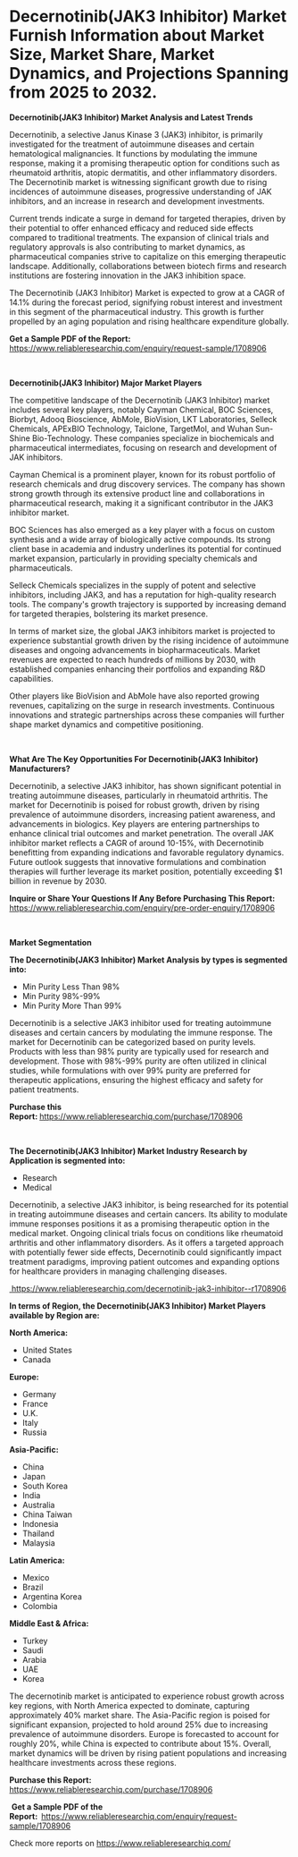 <p><h1>Decernotinib(JAK3 Inhibitor) Market Furnish Information about Market Size, Market Share, Market Dynamics, and Projections Spanning from 2025 to 2032.</h1></p><p><strong>Decernotinib(JAK3 Inhibitor) Market Analysis and Latest Trends</strong></p>
<p><p>Decernotinib, a selective Janus Kinase 3 (JAK3) inhibitor, is primarily investigated for the treatment of autoimmune diseases and certain hematological malignancies. It functions by modulating the immune response, making it a promising therapeutic option for conditions such as rheumatoid arthritis, atopic dermatitis, and other inflammatory disorders. The Decernotinib market is witnessing significant growth due to rising incidences of autoimmune diseases, progressive understanding of JAK inhibitors, and an increase in research and development investments.</p><p>Current trends indicate a surge in demand for targeted therapies, driven by their potential to offer enhanced efficacy and reduced side effects compared to traditional treatments. The expansion of clinical trials and regulatory approvals is also contributing to market dynamics, as pharmaceutical companies strive to capitalize on this emerging therapeutic landscape. Additionally, collaborations between biotech firms and research institutions are fostering innovation in the JAK3 inhibition space.</p><p>The Decernotinib (JAK3 Inhibitor) Market is expected to grow at a CAGR of 14.1% during the forecast period, signifying robust interest and investment in this segment of the pharmaceutical industry. This growth is further propelled by an aging population and rising healthcare expenditure globally.</p></p>
<p><strong>Get a Sample PDF of the Report:&nbsp;</strong> <a href="https://www.reliableresearchiq.com/enquiry/request-sample/1708906?utm_campaign=3262&utm_medium=2&utm_source=Github&utm_content=ia&utm_term=27032025&utm_id=decernotinibjak3-inhibitor">https://www.reliableresearchiq.com/enquiry/request-sample/1708906</a></p>
<p>&nbsp;</p>
<p><strong>Decernotinib(JAK3 Inhibitor) Major Market Players</strong></p>
<p><p>The competitive landscape of the Decernotinib (JAK3 Inhibitor) market includes several key players, notably Cayman Chemical, BOC Sciences, Biorbyt, Adooq Bioscience, AbMole, BioVision, LKT Laboratories, Selleck Chemicals, APExBIO Technology, Taiclone, TargetMol, and Wuhan Sun-Shine Bio-Technology. These companies specialize in biochemicals and pharmaceutical intermediates, focusing on research and development of JAK inhibitors.</p><p>Cayman Chemical is a prominent player, known for its robust portfolio of research chemicals and drug discovery services. The company has shown strong growth through its extensive product line and collaborations in pharmaceutical research, making it a significant contributor in the JAK3 inhibitor market. </p><p>BOC Sciences has also emerged as a key player with a focus on custom synthesis and a wide array of biologically active compounds. Its strong client base in academia and industry underlines its potential for continued market expansion, particularly in providing specialty chemicals and pharmaceuticals.</p><p>Selleck Chemicals specializes in the supply of potent and selective inhibitors, including JAK3, and has a reputation for high-quality research tools. The company's growth trajectory is supported by increasing demand for targeted therapies, bolstering its market presence.</p><p>In terms of market size, the global JAK3 inhibitors market is projected to experience substantial growth driven by the rising incidence of autoimmune diseases and ongoing advancements in biopharmaceuticals. Market revenues are expected to reach hundreds of millions by 2030, with established companies enhancing their portfolios and expanding R&D capabilities.</p><p>Other players like BioVision and AbMole have also reported growing revenues, capitalizing on the surge in research investments. Continuous innovations and strategic partnerships across these companies will further shape market dynamics and competitive positioning.</p></p>
<p>&nbsp;</p>
<p><strong>What Are The Key Opportunities For Decernotinib(JAK3 Inhibitor) Manufacturers?</strong></p>
<p><p>Decernotinib, a selective JAK3 inhibitor, has shown significant potential in treating autoimmune diseases, particularly in rheumatoid arthritis. The market for Decernotinib is poised for robust growth, driven by rising prevalence of autoimmune disorders, increasing patient awareness, and advancements in biologics. Key players are entering partnerships to enhance clinical trial outcomes and market penetration. The overall JAK inhibitor market reflects a CAGR of around 10-15%, with Decernotinib benefitting from expanding indications and favorable regulatory dynamics. Future outlook suggests that innovative formulations and combination therapies will further leverage its market position, potentially exceeding $1 billion in revenue by 2030.</p></p>
<p><strong>Inquire or Share Your Questions If Any Before Purchasing This Report:</strong> <a href="https://www.reliableresearchiq.com/enquiry/pre-order-enquiry/1708906?utm_campaign=3262&utm_medium=2&utm_source=Github&utm_content=ia&utm_term=27032025&utm_id=decernotinibjak3-inhibitor">https://www.reliableresearchiq.com/enquiry/pre-order-enquiry/1708906</a></p>
<p>&nbsp;</p>
<p><strong>Market Segmentation</strong></p>
<p><strong>The Decernotinib(JAK3 Inhibitor) Market Analysis by types is segmented into:</strong></p>
<p><ul><li>Min Purity Less Than 98%</li><li>Min Purity 98%-99%</li><li>Min Purity More Than 99%</li></ul></p>
<p><p>Decernotinib is a selective JAK3 inhibitor used for treating autoimmune diseases and certain cancers by modulating the immune response. The market for Decernotinib can be categorized based on purity levels. Products with less than 98% purity are typically used for research and development. Those with 98%-99% purity are often utilized in clinical studies, while formulations with over 99% purity are preferred for therapeutic applications, ensuring the highest efficacy and safety for patient treatments.</p></p>
<p><strong>Purchase this Report:&nbsp;</strong><a href="https://www.reliableresearchiq.com/purchase/1708906?utm_campaign=3262&utm_medium=2&utm_source=Github&utm_content=ia&utm_term=27032025&utm_id=decernotinibjak3-inhibitor">https://www.reliableresearchiq.com/purchase/1708906</a></p>
<p>&nbsp;</p>
<p><strong>The Decernotinib(JAK3 Inhibitor) Market Industry Research by Application is segmented into:</strong></p>
<p><ul><li>Research</li><li>Medical</li></ul></p>
<p><p>Decernotinib, a selective JAK3 inhibitor, is being researched for its potential in treating autoimmune diseases and certain cancers. Its ability to modulate immune responses positions it as a promising therapeutic option in the medical market. Ongoing clinical trials focus on conditions like rheumatoid arthritis and other inflammatory disorders. As it offers a targeted approach with potentially fewer side effects, Decernotinib could significantly impact treatment paradigms, improving patient outcomes and expanding options for healthcare providers in managing challenging diseases.</p></p>
<p><a href="https://www.reliableresearchiq.com/decernotinib-jak3-inhibitor--r1708906?utm_campaign=3262&utm_medium=2&utm_source=Github&utm_content=ia&utm_term=27032025&utm_id=decernotinibjak3-inhibitor">&nbsp;https://www.reliableresearchiq.com/decernotinib-jak3-inhibitor--r1708906</a></p>
<p><strong>In terms of Region, the Decernotinib(JAK3 Inhibitor) Market Players available by Region are:</strong></p>
<p>
    <p> <strong> North America: </strong>
        <ul>
            <li>United States</li>
            <li>Canada</li>
        </ul>
        </p> 
    <p> <strong> Europe: </strong>
        <ul>
            <li>Germany</li>
            <li>France</li>
            <li>U.K.</li>
            <li>Italy</li>
            <li>Russia</li>
        </ul>
        </p> 
    <p> <strong> Asia-Pacific: </strong>
        <ul>
            <li>China</li>
            <li>Japan</li>
            <li>South Korea</li>
            <li>India</li>
            <li>Australia</li>
            <li>China Taiwan</li>
            <li>Indonesia</li>
            <li>Thailand</li>
            <li>Malaysia</li>
        </ul>
        </p> 
    <p> <strong> Latin America: </strong>
        <ul>
            <li>Mexico</li>
            <li>Brazil</li>
            <li>Argentina Korea</li>
            <li>Colombia</li>
        </ul>
        </p> 
    <p> <strong> Middle East & Africa: </strong>
        <ul>
            <li>Turkey</li>
            <li>Saudi</li>
            <li>Arabia</li>
            <li>UAE</li>
            <li>Korea</li>
        </ul>
    </p>
    </p>
<p><p>The decernotinib market is anticipated to experience robust growth across key regions, with North America expected to dominate, capturing approximately 40% market share. The Asia-Pacific region is poised for significant expansion, projected to hold around 25% due to increasing prevalence of autoimmune disorders. Europe is forecasted to account for roughly 20%, while China is expected to contribute about 15%. Overall, market dynamics will be driven by rising patient populations and increasing healthcare investments across these regions.</p></p>
<p><strong>Purchase this Report: </strong><a href="https://www.reliableresearchiq.com/purchase/1708906?utm_campaign=3262&utm_medium=2&utm_source=Github&utm_content=ia&utm_term=27032025&utm_id=decernotinibjak3-inhibitor">https://www.reliableresearchiq.com/purchase/1708906</a></p>
<p>&nbsp;<strong>Get a Sample PDF of the Report:&nbsp;&nbsp;</strong><a href="https://www.reliableresearchiq.com/enquiry/request-sample/1708906?utm_campaign=3262&utm_medium=2&utm_source=Github&utm_content=ia&utm_term=27032025&utm_id=decernotinibjak3-inhibitor">https://www.reliableresearchiq.com/enquiry/request-sample/1708906</a></p>
<p><strong></strong></p>
<p>Check more reports on <a href="https://www.reliableresearchiq.com/?utm_campaign=3262&utm_medium=2&utm_source=Github&utm_content=ia&utm_term=27032025&utm_id=decernotinibjak3-inhibitor">https://www.reliableresearchiq.com/</a></p>